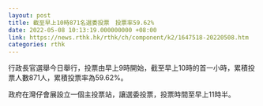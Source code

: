 ```yaml
---
layout: post
title: 截至早上10時871名選委投票　投票率59.62%
date: 2022-05-08 10:13:19.000000000 +08:00
link: https://news.rthk.hk/rthk/ch/component/k2/1647518-20220508.htm
categories: rthk
---
```


行政長官選舉今日舉行，投票由早上9時開始，截至早上10時的首一小時，累積投票人數871人，累積投票率為59.62%。

政府在灣仔會展設立一個主投票站，讓選委投票，投票時間至早上11時半。
